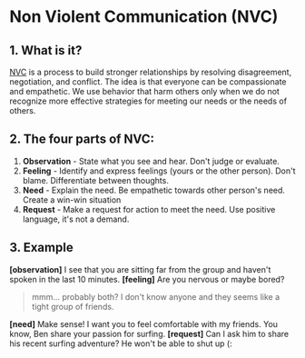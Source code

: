 # Non Violent Communication (NVC)

## 1. What is it?
[NVC](https://en.wikipedia.org/wiki/Nonviolent_Communication) is a process to build stronger relationships by resolving disagreement, negotiation, and conflict. The idea is that everyone can be compassionate and empathetic. We use behavior that harm others only when we do not recognize more effective strategies for meeting our needs or the needs of others.

## 2. The four parts of NVC:
1. **Observation** - State what you see and hear. Don't judge or evaluate.
1. **Feeling** - Identify and express feelings (yours or the other person). Don't blame. Differentiate between thoughts.
1. **Need** - Explain the need. Be empathetic towards other person's need. Create a win-win situation
1. **Request** - Make a request for action to meet the need. Use positive language, it's not a demand.

## 3. Example
**[observation]** I see that you are sitting far from the group and haven't spoken in the last 10 minutes.  **[feeling]** Are you nervous or maybe bored?

> mmm... probably both? I don't know anyone and they seems like a tight group of friends.

**[need]** Make sense! I want you to feel comfortable with my friends.  You know, Ben share your passion for surfing.  **[request]** Can I ask him to share his recent surfing adventure? He won't be able to shut up (:
